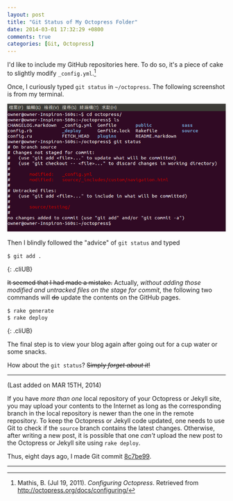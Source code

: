 ```yaml
---
layout: post
title: "Git Status of My Octopress Folder"
date: 2014-03-01 17:32:29 +0800
comments: true
categories: [Git, Octopress]
---
```


I'd like to include my GitHub repositories here.  To do so, it's a
piece of cake to slightly modify `_config.yml`.[^config_octopress]

Once, I curiously typed `git status` in `~/octopress`.  The following
screenshot is from my terminal.

![git status][fig]

Then I blindly followed the "advice" of `git status` and typed

    $ git add .
{: .cliUB}

<del>It seemed that I had made a mistake.</del>  Actually, *without
adding those modified and untracked files on the stage for commit*,
the following two commands will <del>do</del> update the contents on
the GitHub pages.

    $ rake generate
    $ rake deploy
{: .cliUB}

The final step is to view your blog again after going out for a cup
water or some snacks.

How about the `git status`?  <del>Simply *forget about it*!</del>

---

(Last added on MAR 15TH, 2014)

If you have *more than one* local repository of your Octopress or
Jekyll site, you may upload your contents to the Internet as long as
the corresponding branch in the local repository is newer than the one
in the remote repository.  To keep the Octopress or Jekyll code
updated, one needs to use Git to check if the `source` branch contains
the latest changes.  Otherwise, after writing a new post, it is
possible that one *can't* upload the new post to the Octopress or
Jekyll site using `rake deploy`.

Thus, eight days ago, I made Git commit [8c7be99].

----
[^config_octopress]:
    Mathis, B.  (Jul 19, 2011).  *Configuring Octopress*.  Retrieved
    from <http://octopress.org/docs/configuring/>

[8c7be99]: https://github.com/VincentTam/vincenttam.github.io/commit/8c7be99
[fig]: /images/posts/GitStatusOfMyOctopressFolder/GitStatus.png
